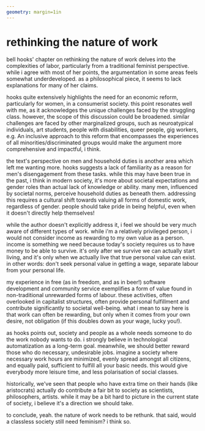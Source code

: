 ```yaml
---
geometry: margin=1in
---
```

# rethinking the nature of work

bell hooks' chapter on rethinking the nature of work delves into the complexities of labor, particularly from a traditional feminist perspective. while i agree with most of her points, the argumentation in some areas feels somewhat underdeveloped. as a philosophical piece, it seems to lack explanations for many of her claims.

hooks quite extensively highlights the need for an economic reform, particularly for women, in a consumerist society. this point resonates well with me, as it acknowledges the unique challenges faced by the struggling class. however, the scope of this discussion could be broadened. similar challenges are faced by other marginalized groups, such as neuroatypical individuals, art students, people with disabilities, queer people, gig workers, e.g. An inclusive approach to this reform that encompasses the experiences of all minorities/discriminated groups would make the argument more comprehensive and impactful, i think.

the text's perspective on men and household duties is another area which left me wanting more. hooks suggests a lack of familiarity as a reason for men's disengagement from these tasks. while this may have been true in the past, i think in modern society, it's more about societal expectations and gender roles than actual lack of knowledge or ability. many men, influenced by societal norms, perceive household duties as beneath them. addressing this requires a cultural shift towards valuing all forms of domestic work, regardless of gender. people should take pride in being helpful, even when it doesn't directly help themselves! 

while the author doesn't explicitly address it, i feel we should be very much aware of different types of work. while i'm a relatively privileged person, i would not consider income as rewarding to my own value as a person. income is something we need because today's society requires us to have money to be able to survive. it's only after we survive we can actually start living, and it's only when we actually live that true personal value can exist. in other words: don't seek personal value in getting a wage, separate labour from your personal life.

my experience in free (as in freedom, and as in beer!) software development and community service exemplifies a form of value found in non-traditional unrewarded forms of labour. these activities, often overlooked in capitalist structures, often provide personal fulfillment and contribute significantly to societal well-being. what i mean to say here is that work can often be rewarding, but only when it comes from your own desire, not obligation (if this doubles down as your wage, lucky you!).

as hooks points out, society and people as a whole needs someone to do the work nobody wants to do. i strongly believe in technological automatization as a long-term goal. meanwhile, we should better reward those who do necessary, undesirable jobs. imagine a society where necessary work hours are minimized, evenly spread amongst all citizens, and equally paid, sufficient to fulfill all your basic needs. this would give everybody more leisure time, and less polarisation of social classes.

historically, we've seen that people who have extra time on their hands (like aristocrats) actually do contribute a fair bit to society as scientists, philosophers, artists. while it may be a bit hard to picture in the current state of society, i believe it's a direction we should take.

to conclude, yeah. the nature of work needs to be rethunk. that said, would a classless society still need feminism? i think so.
